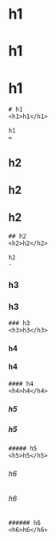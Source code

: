 # h1
<h1>h1</h1>

h1
=

```
# h1
<h1>h1</h1>

h1
=
```

## h2
<h2>h2</h2>

h2
-

```
## h2
<h2>h2</h2>

h2
-
```

### h3
<h3>h3</h3>

```
### h3
<h3>h3</h3>
```

#### h4
<h4>h4</h4>

```
#### h4
<h4>h4</h4>
```

##### h5
<h5>h5</h5>

```
##### h5
<h5>h5</h5>
```

###### h6
<h6>h6</h6>

```
###### h6
<h6>h6</h6>
```

